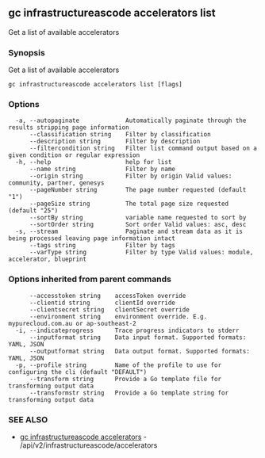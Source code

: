 ## gc infrastructureascode accelerators list

Get a list of available accelerators

### Synopsis

Get a list of available accelerators

```
gc infrastructureascode accelerators list [flags]
```

### Options

```
  -a, --autopaginate             Automatically paginate through the results stripping page information
      --classification string    Filter by classification
      --description string       Filter by description
      --filtercondition string   Filter list command output based on a given condition or regular expression
  -h, --help                     help for list
      --name string              Filter by name
      --origin string            Filter by origin Valid values: community, partner, genesys
      --pageNumber string        The page number requested (default "1")
      --pageSize string          The total page size requested (default "25")
      --sortBy string            variable name requested to sort by
      --sortOrder string         Sort order Valid values: asc, desc
  -s, --stream                   Paginate and stream data as it is being processed leaving page information intact
      --tags string              Filter by tags
      --varType string           Filter by type Valid values: module, accelerator, blueprint
```

### Options inherited from parent commands

```
      --accesstoken string    accessToken override
      --clientid string       clientId override
      --clientsecret string   clientSecret override
      --environment string    environment override. E.g. mypurecloud.com.au or ap-southeast-2
  -i, --indicateprogress      Trace progress indicators to stderr
      --inputformat string    Data input format. Supported formats: YAML, JSON
      --outputformat string   Data output format. Supported formats: YAML, JSON
  -p, --profile string        Name of the profile to use for configuring the cli (default "DEFAULT")
      --transform string      Provide a Go template file for transforming output data
      --transformstr string   Provide a Go template string for transforming output data
```

### SEE ALSO

* [gc infrastructureascode accelerators](gc_infrastructureascode_accelerators.html)	 - /api/v2/infrastructureascode/accelerators


